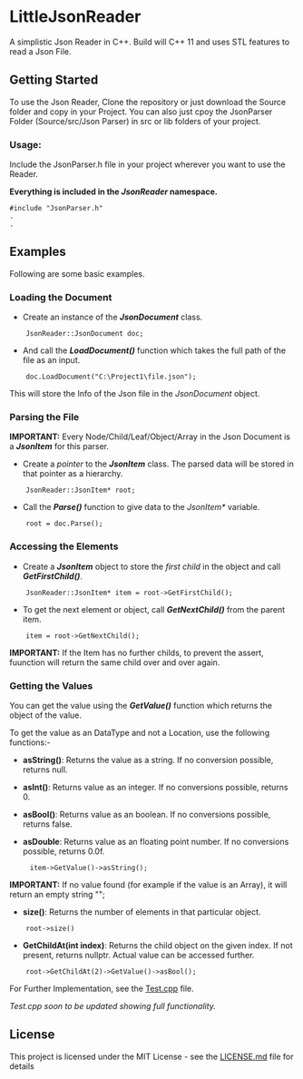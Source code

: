 # LittleJsonReader

A simplistic Json Reader in C++.
Build will C++ 11 and uses STL features to read a Json File.

## Getting Started

To use the Json Reader, Clone the repository or just download the Source folder and copy in your Project.
You can also just cpoy the JsonParser Folder (Source/src/Json Parser) in src or lib folders of your project.

### Usage:

Include the JsonParser.h file in your project wherever you want to use the Reader.

**Everything is included in the _JsonReader_ namespace.**
```
#include "JsonParser.h"
.
.
```
## Examples

Following are some basic examples.

### Loading the Document

- Create an instance of the _**JsonDocument**_ class.

```
    JsonReader::JsonDocument doc;
```

- And call the _**LoadDocument()**_ function which takes the full path of the file as an input.

```
    doc.LoadDocument("C:\Project1\file.json");
```

This will store the Info of the Json file in the _JsonDocument_ object.

### Parsing the File
**IMPORTANT:** Every Node/Child/Leaf/Object/Array in the Json Document is a _**JsonItem**_ for this parser.

- Create a _pointer_ to the _**JsonItem**_ class. The parsed data will be stored in that pointer as a hierarchy.

```
    JsonReader::JsonItem* root;
```

- Call the _**Parse()**_ function to give data to the _JsonItem*_ variable.

```
    root = doc.Parse();
```

### Accessing the Elements
- Create a _**JsonItem**_ object to store the _first child_ in the object and call _**GetFirstChild()**_.
```
    JsonReader::JsonItem* item = root->GetFirstChild();
```
- To get the next element or object, call _**GetNextChild()**_ from the parent item.

```
    item = root->GetNextChild();
```
**IMPORTANT:** If the Item has no further childs, to prevent the assert, fuunction will return the same child over and over again.

### Getting the Values
You can get the value using the _**GetValue()**_ function which returns the object of the value. 

To get the value as an DataType and not a Location, use the following functions:-
- **asString()**: Returns the value as a string. If no conversion possible, returns null.

- **asInt()**: Returns value as an integer. If no conversions possible, returns 0.

- **asBool()**: Returns value as an boolean. If no conversions possible, returns false.

- **asDouble**: Returns value as an floating point number. If no conversions possible, returns 0.0f.

```
     item->GetValue()->asString();
```
**IMPORTANT:** If no value found (for example if the value is an Array), it will return an empty string "";

- **size()**: Returns the number of elements in that particular object.

```
    root->size()
```

- **GetChildAt(int index)**: Returns the child object on the given index. If not present, returns nullptr. Actual value can be accessed further.

```
    root->GetChildAt(2)->GetValue()->asBool();
```

For Further Implementation, see the [Test.cpp](Source/Test.cpp) file.

_Test.cpp soon to be updated showing full functionality._

## License
This project is licensed under the MIT License - see the [LICENSE.md](LICENSE) file for details
